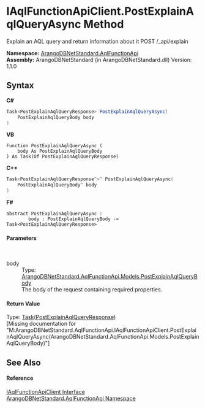 # IAqlFunctionApiClient.PostExplainAqlQueryAsync Method 
 

Explain an AQL query and return information about it POST /_api/explain

**Namespace:**&nbsp;<a href="9e7a61c2-48d3-6f6b-39e9-eee0bd305b09">ArangoDBNetStandard.AqlFunctionApi</a><br />**Assembly:**&nbsp;ArangoDBNetStandard (in ArangoDBNetStandard.dll) Version: 1.1.0

## Syntax

**C#**<br />
``` C#
Task<PostExplainAqlQueryResponse> PostExplainAqlQueryAsync(
	PostExplainAqlQueryBody body
)
```

**VB**<br />
``` VB
Function PostExplainAqlQueryAsync ( 
	body As PostExplainAqlQueryBody
) As Task(Of PostExplainAqlQueryResponse)
```

**C++**<br />
``` C++
Task<PostExplainAqlQueryResponse^>^ PostExplainAqlQueryAsync(
	PostExplainAqlQueryBody^ body
)
```

**F#**<br />
``` F#
abstract PostExplainAqlQueryAsync : 
        body : PostExplainAqlQueryBody -> Task<PostExplainAqlQueryResponse> 

```


#### Parameters
&nbsp;<dl><dt>body</dt><dd>Type: <a href="d0f316e8-bde3-89ce-064c-a7cb54b4d11c">ArangoDBNetStandard.AqlFunctionApi.Models.PostExplainAqlQueryBody</a><br />The body of the request containing required properties.</dd></dl>

#### Return Value
Type: <a href="https://docs.microsoft.com/dotnet/api/system.threading.tasks.task-1" target="_blank" rel="noopener noreferrer">Task</a>(<a href="050a5d07-8a5c-112e-1d16-c6b87958553f">PostExplainAqlQueryResponse</a>)<br />\[Missing <returns> documentation for "M:ArangoDBNetStandard.AqlFunctionApi.IAqlFunctionApiClient.PostExplainAqlQueryAsync(ArangoDBNetStandard.AqlFunctionApi.Models.PostExplainAqlQueryBody)"\]

## See Also


#### Reference
<a href="da9945b8-752e-157a-52b4-f4900735e9a0">IAqlFunctionApiClient Interface</a><br /><a href="9e7a61c2-48d3-6f6b-39e9-eee0bd305b09">ArangoDBNetStandard.AqlFunctionApi Namespace</a><br />